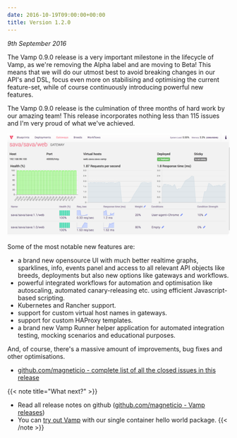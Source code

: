 ```yaml
---
date: 2016-10-19T09:00:00+00:00
title: Version 1.2.0
---
```


_9th September 2016_

The Vamp 0.9.0 release is a very important milestone in the lifecycle of Vamp, as we're removing the Alpha label and are moving to Beta! This means that we will do our utmost best to avoid breaking changes in our API's and DSL, focus even more on stabilising and optimising the current feature-set, while of course continuously introducing powerful new features.

The Vamp 0.9.0 release is the culmination of three months of hard work by our amazing team! This release incorporates nothing less than 115 issues and I'm very proud of what we've achieved.

![Vamp 0.9.0 UI](/images/screens/vamp_UI_090.png)

Some of the most notable new features are:

- a brand new opensource UI with much better realtime graphs, sparklines, info, events panel and access to all relevant API objects like breeds, deployments but also new options like gateways and workflows.
- powerful integrated workflows for automation and optimisation like autoscaling, automated canary-releasing etc. using efficient Javascript-based scripting.
- Kubernetes and Rancher support.
- support for custom virtual host names in gateways.
- support for custom HAProxy templates.
- a brand new Vamp Runner helper application for automated integration testing, mocking scenarios and educational purposes.

And, of course, there's a massive amount of improvements, bug fixes and other optimisations.

- [github.com/magneticio - complete list of all the closed issues in this release](https://github.com/magneticio/vamp/issues?q=is%3Aissue+milestone%3A0.9.0+is%3Aclosed)

{{< note title="What next?" >}}

- Read all release notes on github ([github.com/magneticio - Vamp releases](https://github.com/magneticio/vamp/releases))
- You can [try out Vamp](/documentation/installation/hello-world) with our single container hello world package.
  {{< /note >}}
